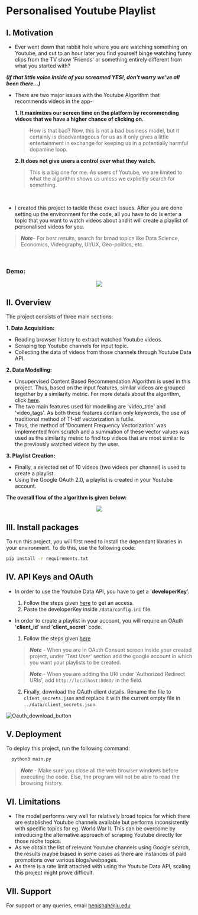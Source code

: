 # Personalised Youtube Playlist
## I. Motivation

- Ever went down that rabbit hole where you are watching something on Youtube, and cut to an hour later you find yourself binge watching funny clips from the TV show 'Friends' or something entirely different from what you started with? 

***(If that little voice inside of you screamed YES!, don't worry we've all been there...)***

- There are two major issues with the Youtube Algorithm that recommends videos in the app- 

  **1. It maximizes our screen time on the platform by recommending videos that we have a higher chance of clicking on.**
  >How is that bad? Now, this is not a bad business model, but it certainly is disadvantageous for us as it only gives a little entertainment in exchange for keeping us in a potentially harmful dopamine loop.       


  **2. It does not give users a control over what they watch.**
  >This is a big one for me. As users of Youtube, we are limited to what the algorithm shows us unless we explicitly search for something.

<br>

- I created this project to tackle these exact issues. After you are done setting up the environment for the code, all you have to do is enter a topic that you want to 
watch videos about and it will create a playlist of personalised videos for you.

>***Note***- For best results, search for broad topics like Data Science, Economics, Videography, UI/UX, Geo-politics, etc.
</br>

### Demo:

<p align="center">
  <img src="https://user-images.githubusercontent.com/74452754/186127303-4c2d4748-742b-421a-ab13-43e4fe3d7174.png" />
</p>


## II. Overview

The project consists of three main sections:

**1. Data Acquisition:**
 - Reading browser history to extract watched Youtube videos.
 - Scraping top Youtube channels for input topic.
 - Collecting the data of videos from those channels through Youtube Data API.

**2. Data Modelling:**
- Unsupervised Content Based Recommendation Algorithm is used in this project. Thus, based on the input features, similar videos are grouped together by a similarity metric. For more details about the algorithm, click [here](https://developers.google.com/machine-learning/recommendation/content-based/basics).
- The two main features used for modelling are 'video_title' and 'video_tags'. As both these features contain only keywords, the use of traditional method of Tf-idf vectorization is futile.
- Thus, the method of 'Document Frequency Vectorization' was implemented from scratch and a summation of these vector values was used as the similarity metric to find top videos that are most similar to the previously watched videos by the user.

**3. Playlist Creation:**
- Finally, a selected set of 10 videos (two videos per channel) is used to create a playlist.
- Using the Google OAuth 2.0, a playlist is created in your Youtube account.


**The overall flow of the algorithm is given below:**

<p align="center">
  <img src="https://user-images.githubusercontent.com/74452754/185822742-fd263722-33cb-42da-9373-5f5dd9810717.PNG" />
</p>

## III. Install packages

To run this project, you will first need to install the dependant libraries in your environment. To do this, use the following code:

```bash
pip install -r requirements.txt
```

## IV. API Keys and OAuth

- In order to use the Youtube Data API, you have to get a '**developerKey**'. 
  1. Follow the steps given [here](https://blog.hubspot.com/website/how-to-get-youtube-api-key) to get an access.
  2. Paste the developerKey inside `/data/config.ini` file.

- In order to create a playlist in your account, you will require an OAuth '**client_id**' and '**client_secret**' code.
  1. Follow the steps given [here](https://support.google.com/workspacemigrate/answer/9222992?hl=en)

  >***Note*** - When you are in OAuth Consent screen inside your created project, under 'Test User' section add the google account in which you want your playlists to be created.

  >***Note*** - When you are adding the URI under 'Authorized Redirect URIs', add `http://localhost:8080/` in the field.

  2. Finally, download the OAuth client details. Rename the file to `client_secrets.json` and replace it with the current empty file in `../data/client_secrets.json`.

![Oauth_download_button](https://user-images.githubusercontent.com/74452754/185827673-e1ba3eba-418b-4935-98f6-971905b6b2d9.PNG)


## V. Deployment

To deploy this project, run the following command:

```bash
  python3 main.py
```
>***Note*** - Make sure you close all the web browser windows before executing the code. Else, the program will not be able to read the browsing history.

## VI. Limitations
- The model performs very well for relatively broad topics for which there are established Youtube channels available but performs inconsistently with specific topics for eg. World War II. This can be overcome by introducing the alternative approach of scraping Youtube directly for those niche topics.
- As we obtain the list of relevant Youtube channels using Google search, the results maybe biased in some cases as there are instances of paid promotions over various blogs/webpages.
- As there is a rate limit attached with using the Youtube Data API, scaling this project might prove difficult. 

## VII. Support

For support or any queries, email henishah@iu.edu

